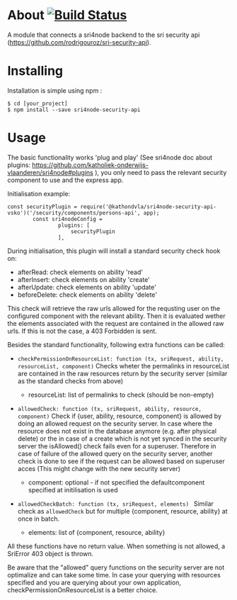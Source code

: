 # About [![Build Status](https://travis-ci.org/rodrigouroz/sri4node-security-api.svg?branch=master)](https://travis-ci.org/rodrigouroz/sri4node-security-api)

A module that connects a sri4node backend to the sri security api (https://github.com/rodrigouroz/sri-security-api).

# Installing

Installation is simple using npm :

    $ cd [your_project]
    $ npm install --save sri4node-security-api

# Usage

The basic functionality works 'plug and play' (See sri4node doc about plugins: https://github.com/katholiek-onderwijs-vlaanderen/sri4node#plugins ), you only need to pass the relevant security component to use and the express app. 

Initialisation example:
```
const securityPlugin = require('@kathondvla/sri4node-security-api-vsko')('/security/components/persons-api', app);
		const sri4nodeConfig = 
	            plugins: [
	            	securityPlugin
	            ],
```
During initialisation, this plugin will install a standard security check hook on:

- afterRead: check elements on ability 'read'
- afterInsert: check elements on ability 'create'
- afterUpdate: check elements on ability 'update'
- beforeDelete: check elements on ability 'delete'

This check will retrieve the raw urls allowed for the requsting user on the configured component with the relevant ability. Then it is evaluated wether the elements associated with the request are contained in the allowed raw urls. If this is not the case, a 403 Forbidden is sent.

Besides the standard functionality, following extra functions can be called:

- `checkPermissionOnResourceList: function (tx, sriRequest, ability, resourceList, component)` Checks wheter the permalinks in resourceList are contained in the raw resources return by the security server (similar as the standard checks from above)
    - resourceList: list of permalinks to check (should be non-empty)

- `allowedCheck: function (tx, sriRequest, ability, resource, component)` Check if {user, ability, resource, component} is allowed by doing an allowed request on the security server. In case where the resource does not exist in the database anymore (e.g. after physical delete) or the in case of a create which is not yet synced in the security server the isAllowed() check fails even for a superuser. Therefore in case of failure of the allowed query on the security server, another check is done to see if the request can be allowed based on superuser acces (This might change with the new security server)
    - component: optional - if not specified the defaultcomponent specified at initilisation is used
- `allowedCheckBatch: function (tx, sriRequest, elements) ` Similar check as `allowedCheck` but for multiple {component, resource, ability} at once in batch.
    - elements: list of {component, resource, ability}

All these functions have no return value. When something is not allowed, a SriError 403 object is thrown.

Be aware that the "allowed" query functions on the security server are not optimalize and can take some time. In case your querying with resources specified and you are querying about your own application, checkPermissionOnResourceList is a better choice.

